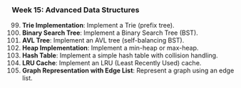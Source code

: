### Week 15: Advanced Data Structures
99. **Trie Implementation**: Implement a Trie (prefix tree).
100. **Binary Search Tree**: Implement a Binary Search Tree (BST).
101. **AVL Tree**: Implement an AVL tree (self-balancing BST).
102. **Heap Implementation**: Implement a min-heap or max-heap.
103. **Hash Table**: Implement a simple hash table with collision handling.
104. **LRU Cache**: Implement an LRU (Least Recently Used) cache.
105. **Graph Representation with Edge List**: Represent a graph using an edge list.

